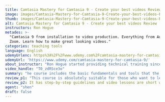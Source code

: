 ```yaml
---
title: Camtasia Mastery for Camtasia 9 - Create your best videos Review
image: images/Camtasia-Mastery-for-Camtasia-9-Create-your-best-videos-Review.jpeg
thumb: images/Camtasia-Mastery-for-Camtasia-9-Create-your-best-videos-Review.jpeg
alt: Camtasia Mastery for Camtasia 9 - Create your best videos Review
instructors: Ron Hogue
metades: >-
  "Camtasia 9 from installation to video production. Everything from Audio to
  Zoom. Learn how to make great looking videos."
categories: teaching tools
language: English
udemyUrlenc: https%3A%2F%2Fwww.udemy.com%2Fcamtasia-mastery-for-camtasia-9%2F
udemyUrl: 'https://www.udemy.com/camtasia-mastery-for-camtasia-9/'
about_instructor: "Ron Hogue started providing technical training since 2003, he has taught Microsoft Office applications as well as Networking to hundreds of students. He was awarded on two separate occasions for his “Top Five-ish Screening Tips” video in 2012. He was renowned twice (December 2004 and October 2005) as one of the top ten instructors in the world for the New Horizons applications."
video_handle: "T0_zdRSce3o"
summary: "he course includes the basic fundamentals and tools that the beginner user should know and understand. It includes the lessons for recording, screen and audio recording, creating screen layout, basic and advanced editing, adding annotation and markers, adding effects and producing the project into a video file."
review_p1: "This course is absolutely suitable for those who want to learn and efficiently use Camtasia 9 to create videos for their online lessons, digital products, tutorials, online marketing and others. Overviews to Camtasia 9 were explained clearly as well as how to install and download the software. The course includes the basic fundamentals and tools that the beginner user should know and understand. It includes the lessons for recording, screen and audio recording, creating screen layout, basic and advanced editing, adding annotation and markers, adding effects and producing the project into a video file. It also has a lesson on how to arrange and edit clips on the timeline, importing images and synchronizing audio or music in the clips. The course also contains different method to use the Camtasia functions and options in the easiest ways."
review_p2: It has step-by-step guidelines and video lessons are short which keeps the student engage in each lesson. The instructor did an excellent job of explaining and demonstrating every feature of Camtasia 9 application. He is very thorough and expresses the course in a conversational manner so that his student can clearly understand each lesson.  This course is full of great information and valuable content, smooth and easy to follow instructions.  It covers everything that needed to learn and know to proficiently use Camtasia 9. Tips and tricks are also given in order for his student to save time and help them create great and more attractive videos."
agent: "shen"
draft: false
---
```


